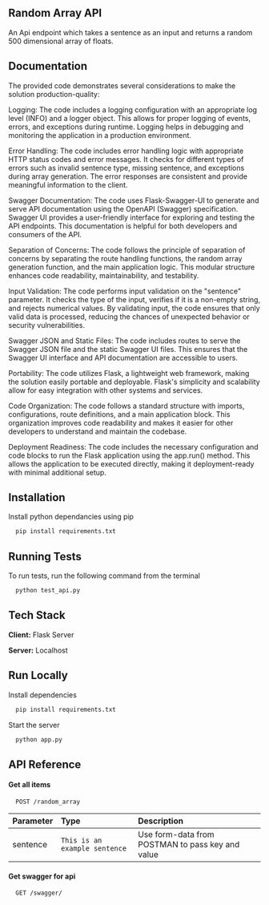 
## Random Array API

An Api endpoint which takes a sentence as an input and returns a random 500 dimensional array of floats. 


## Documentation

The provided code demonstrates several considerations to make the solution production-quality:

Logging: The code includes a logging configuration with an appropriate log level (INFO) and a logger object. This allows for proper logging of events, errors, and exceptions during runtime. Logging helps in debugging and monitoring the application in a production environment.

Error Handling: The code includes error handling logic with appropriate HTTP status codes and error messages. It checks for different types of errors such as invalid sentence type, missing sentence, and exceptions during array generation. The error responses are consistent and provide meaningful information to the client.

Swagger Documentation: The code uses Flask-Swagger-UI to generate and serve API documentation using the OpenAPI (Swagger) specification. Swagger UI provides a user-friendly interface for exploring and testing the API endpoints. This documentation is helpful for both developers and consumers of the API.

Separation of Concerns: The code follows the principle of separation of concerns by separating the route handling functions, the random array generation function, and the main application logic. This modular structure enhances code readability, maintainability, and testability.

Input Validation: The code performs input validation on the "sentence" parameter. It checks the type of the input, verifies if it is a non-empty string, and rejects numerical values. By validating input, the code ensures that only valid data is processed, reducing the chances of unexpected behavior or security vulnerabilities.

Swagger JSON and Static Files: The code includes routes to serve the Swagger JSON file and the static Swagger UI files. This ensures that the Swagger UI interface and API documentation are accessible to users.

Portability: The code utilizes Flask, a lightweight web framework, making the solution easily portable and deployable. Flask's simplicity and scalability allow for easy integration with other systems and services.

Code Organization: The code follows a standard structure with imports, configurations, route definitions, and a main application block. This organization improves code readability and makes it easier for other developers to understand and maintain the codebase.

Deployment Readiness: The code includes the necessary configuration and code blocks to run the Flask application using the app.run() method. This allows the application to be executed directly, making it deployment-ready with minimal additional setup.


## Installation

Install python dependancies using pip

```bash
  pip install requirements.txt
```
    
## Running Tests

To run tests, run the following command from the terminal

```bash
  python test_api.py
```


## Tech Stack

**Client:** Flask Server

**Server:** Localhost


## Run Locally




Install dependencies

```bash
  pip install requirements.txt
```

Start the server

```bash
  python app.py
```


## API Reference

#### Get all items

```http
  POST /random_array
```

| Parameter | Type     | Description                |
| :-------- | :------- | :------------------------- |
| sentence | `This is an example sentence` | Use form-data from POSTMAN to pass key and value |

#### Get swagger for api

```http
  GET /swagger/
```


